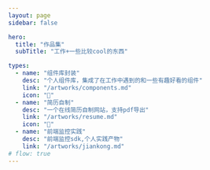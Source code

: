 ```yaml
---
layout: page
sidebar: false

hero:
  title: "作品集"
  subTitle: "工作+一些比较cool的东西"

types:
  - name: "组件库封装"
    desc: "个人组件库，集成了在工作中遇到的和一些有趣好看的组件"
    link: "/artworks/components.md"
    icon: "📝"
  - name: "简历自制"
    desc: "一个在线简历自制网站，支持pdf导出"
    link: "/artworks/resume.md"
    icon: "🏃"
  - name: "前端监控实践"
    desc: "前端监控sdk,个人实践产物"
    link: "/artworks/jiankong.md"
# flow: true
---
```


<script>
import HomePage from '../.vitepress/theme/components/HomePage.vue'
</script>


<HomePage></HomePage>